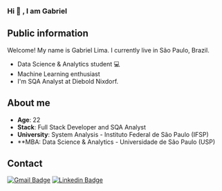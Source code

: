 ### Hi 👋 , I am Gabriel

## Public information

Welcome! My name is Gabriel Lima. 
I currently live in São Paulo, Brazil. 

- Data Science & Analytics student 💻
- Machine Learning enthusiast
- I'm SQA Analyst at Diebold Nixdorf.


## About me

* **Age**: 22
* **Stack**: Full Stack Developer and SQA Analyst
* **University**: System Analysis - Instituto Federal de São Paulo (IFSP)
* **MBA: Data Science & Analytics - Universidade de São Paulo (USP)


## Contact

[![Gmail Badge](https://img.shields.io/badge/-Gmail-c14438?style=flat-square&logo=Gmail&logoColor=white&link=mailto:gabriells801@gmail.com)](mailto:gabriells801@gmail.com) [![Linkedin Badge](https://img.shields.io/badge/-LinkedIn-blue?style=flat-square&logo=Linkedin&logoColor=white&link=link_do_seu_perfil_no_linkedin)](https://www.linkedin.com/in/gabriel-lsoares/)

